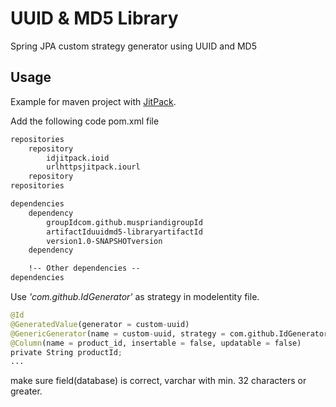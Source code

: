 # UUID & MD5 Library
Spring JPA custom strategy generator using UUID and MD5

## Usage

Example for maven project with [JitPack](httpsjitpack.io#jitpackmaven-simple).

Add the following code pom.xml file
```xml
repositories
	repository
		idjitpack.ioid
		urlhttpsjitpack.iourl
	repository
repositories

dependencies
	dependency
		groupIdcom.github.muspriandigroupId
		artifactIduuidmd5-libraryartifactId
		version1.0-SNAPSHOTversion
	dependency

	!-- Other dependencies --
dependencies
```

Use _'com.github.IdGenerator'_ as strategy in modelentity file.
```python
@Id
@GeneratedValue(generator = custom-uuid)
@GenericGenerator(name = custom-uuid, strategy = com.github.IdGenerator)
@Column(name = product_id, insertable = false, updatable = false)
private String productId;
...
```
make sure field(database) is correct, varchar with min. 32 characters or greater.